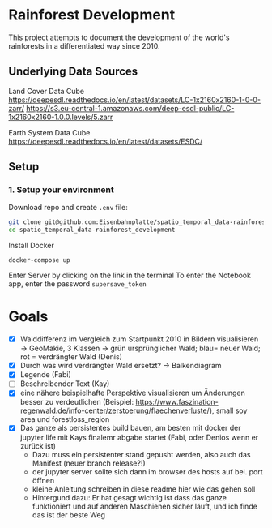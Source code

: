 # Rainforest Development

This project attempts to document the development of the world's rainforests in a differentiated way since 2010.


## Underlying Data Sources

Land Cover Data Cube
https://deepesdl.readthedocs.io/en/latest/datasets/LC-1x2160x2160-1-0-0-zarr/
https://s3.eu-central-1.amazonaws.com/deep-esdl-public/LC-1x2160x2160-1.0.0.levels/5.zarr

Earth System Data Cube
https://deepesdl.readthedocs.io/en/latest/datasets/ESDC/

## Setup

### 1. Setup your environment

Download repo and create `.env` file:

```bash
git clone git@github.com:Eisenbahnplatte/spatio_temporal_data-rainforest_development.git # clone the repository
cd spatio_temporal_data-rainforest_development 
```

Install Docker

```
docker-compose up
```

Enter Server by clicking on the link in the terminal
To enter the Notebook app, enter the password `supersave_token`

# Goals

- [x] Walddifferenz im Vergleich zum Startpunkt 2010 in Bildern visualisieren -> GeoMakie, 3 Klassen -> grün ursprünglicher Wald; blau= neuer Wald; rot = verdrängter Wald (Denis)
- [x] Durch was wird verdrängter Wald ersetzt? -> Balkendiagram
- [X] Legende (Fabi)
- [ ] Beschreibender Text (Kay)
- [X] eine nähere beispielhafte Perspektive visualisieren um Änderungen besser zu verdeutlichen (Beispiel: https://www.faszination-regenwald.de/info-center/zerstoerung/flaechenverluste/), small soy area und forestloss_region
- [X] Das ganze als persistentes build bauen, am besten mit docker der jupyter life mit Kays finalemr abgabe startet (Fabi, oder Denios wenn er zurück ist)
  - Dazu muss ein persistenter stand gepusht werden, also auch das Manifest (neuer branch release?!)
  - der jupyter server sollte sich dann im browser des hosts auf bel. port öffnen
  - kleine Anleitung schreiben in diese readme hier wie das gehen soll
  - Hintergund dazu: Er hat gesagt wichtig ist dass das ganze funktioniert und auf anderen Maschienen sicher läuft, und ich finde das ist der beste Weg 
